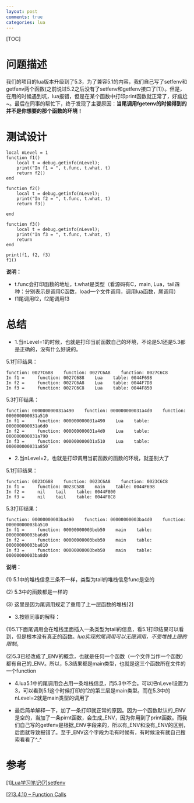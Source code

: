 ```yaml
---
layout: post
comments: true
categories: lua
---
```


[TOC]

# 问题描述

我们的项目的lua版本升级到了5.3，为了兼容5.1的内容，我们自己写了setfenv和getfenv两个函数(之前说过5.2之后没有了setfenv和getfenv接口了[1]）。但是，在用的时候遇到坑，lua报错，但是在某个函数中打印print函数就正常了，好尴尬~。最后在同事的帮忙下，终于发现了主要原因：**当尾调用fgetenv的时候得到的并不是你想要的那个函数的环境！**

# 测试设计


	local nLevel = 1
	function f1()
	    local t = debug.getinfo(nLevel);
	    print("In f1 = ", t.func, t.what, t)
	    return f2()
	end
	
	function f2()
	    local t = debug.getinfo(nLevel);
	    print("In f2 = ", t.func, t.what, t)
	    return f3()
	    
	end
	
	function f3()
	    local t = debug.getinfo(nLevel);
	    print("In f3 = ", t.func, t.what, t)
	    return 
	end
	
	print(f1, f2, f3)
	f1()


**说明：**

* t.func会打印函数的地址，t.what是类型（看源码有C，main, Lua，tail四种：分别表示是调用C函数，load一个文件调用，调用lua函数，尾调用）
* f1尾调用f2，f2尾调用f3

# 总结
* 1.当nLevel=1的时候，也就是打印当前函数自己的环境，不论是5.1还是5.3都是正确的，没有什么好说的。

5.1打印结果：

	function: 0027C688    function: 0027C6A8    function: 0027C6C8
	In f1 =     function: 0027C688    Lua    table: 0044F698
	In f2 =     function: 0027C6A8    Lua    table: 0044F7D8
	In f3 =     function: 0027C6C8    Lua    table: 0044F850


5.3打印结果：

	function: 000000000031a490    function: 000000000031a4d0    function: 000000000031a510
	In f1 =     function: 000000000031a490    Lua    table: 000000000031a6d0
	In f2 =     function: 000000000031a4d0    Lua    table: 000000000031a790
	In f3 =     function: 000000000031a510    Lua    table: 000000000031a850`


* 2.当nLevel=2，也就是打印调用当前函数的函数的环境，就差别大了

5.1打印结果：

	function: 0023C688    function: 0023C6A8    function: 0023C6C8
	In f1 =     function: 0023C588    main    table: 0044F698
	In f2 =     nil    tail    table: 0044F800
	In f3 =     nil    tail    table: 0044F8C8

5.3打印结果：


	function: 00000000003ba490    function: 00000000003ba4d0    function: 00000000003ba510
	In f1 =     function: 00000000003beb50    main    table: 00000000003ba6d0
	In f2 =     function: 00000000003beb50    main    table: 00000000003ba810
	In f3 =     function: 00000000003beb50    main    table: 00000000003ba8d0


**说明：**

(1) 5.1中的堆栈信息三条不一样，类型为tail的堆栈信息func是空的

(2) 5.3中的函数都是一样的

(3) 这里是因为尾调用规定了重用了上一层函数的堆栈[2]

* 3.按照同事的解释：

(1)5.1下面尾调用会在堆栈里面插入一条类型为tail的信息，看5.1打印结果可以看到，但是根本没有真正的函数。*lua实现的尾调用可以无限调用，不受堆栈上限的限制*。

(2)5.3已经改成了_ENV的概念，也就是任何一个函数（一个文件当作一个函数）都有自己的_ENV。所以，5.3结果都是main类型，也就是这三个函数所在文件的一个function

* 4.lua5.1中的尾调用会占用一条堆栈信息，而5.3中不会。可以把nLevel设置为3，可以看到5.1这个时候打印的f2的第三层是main类型。而在5.3中的nLevel=2就是main类型的调用了

* 最后简单解释一下，加了一条打印就正常的原因。因为一个函数默认的_ENV是空的，当加了一条pirnt函数，会生成_ENV，因为你用到了print函数。而我们自己写的getfenv是根据_ENV字段来的，所以有_ENV和没有_ENV的区别，后面就导致报错了。至于_ENV这个字段为毛有时候有，有时候没有就自己搜索看看了^_^

# 参考
[1][Lua学习笔记(7)setfenv](http://pkxpp.github.io/2016/08/17/lua%E5%AD%A6%E4%B9%A0%E7%AC%94%E8%AE%B0(7)setfenv/)

[2][3.4.10 – Function Calls](http://www.lua.org/manual/5.3/manual.html#3.3.6)